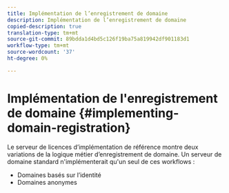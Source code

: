 ```yaml
---
title: Implémentation de l’enregistrement de domaine
description: Implémentation de l’enregistrement de domaine
copied-description: true
translation-type: tm+mt
source-git-commit: 89bdda1d4bd5c126f19ba75a819942df901183d1
workflow-type: tm+mt
source-wordcount: '37'
ht-degree: 0%

---
```



# Implémentation de l&#39;enregistrement de domaine {#implementing-domain-registration}

Le serveur de licences d’implémentation de référence montre deux variations de la logique métier d’enregistrement de domaine. Un serveur de domaine standard n&#39;implémenterait qu&#39;un seul de ces workflows :

* Domaines basés sur l’identité
* Domaines anonymes

